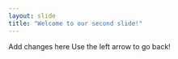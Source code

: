 ```yaml
---
layout: slide
title: "Welcome to our second slide!"
---
```

Add changes here
Use the left arrow to go back!
